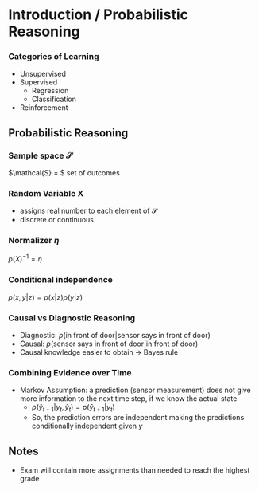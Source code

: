 # Introduction / Probabilistic Reasoning

### Categories of Learning
- Unsupervised
- Supervised
  - Regression
  - Classification
- Reinforcement

## Probabilistic Reasoning

### Sample space $\mathcal{S}$
$\mathcal{S} = $ set of outcomes

### Random Variable X
- assigns real number to each element of $\mathcal{S}$
- discrete or continuous

### Normalizer $\eta$
$p(X)^{-1} = \eta$

### Conditional independence
$p(x, y|z) = p(x|z) p(y|z)$

### Causal vs Diagnostic Reasoning
- Diagnostic: $p(\text{in front of door} | \text{sensor says in front of door})$
- Causal: $p(\text{sensor says in front of door} | \text{in front of door})$
- Causal knowledge easier to obtain -> Bayes rule

### Combining Evidence over Time
- Markov Assumption: a prediction (sensor measurement) does not give more information to the next time step, if we know the actual state
  - $p(\hat{y}_{t+1} | y_t, \hat{y}_t) = p(\hat{y}_{t+1} | y_t)$
  - So, the prediction errors are independent making the predictions conditionally independent given $y$

## Notes
- Exam will contain more assignments than needed to reach the highest grade
